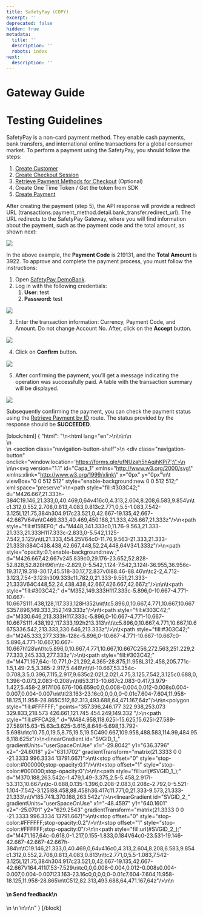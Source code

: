 ```yaml
---
title: SafetyPay (COPY)
excerpt: ''
deprecated: false
hidden: true
metadata:
  title: ''
  description: ''
  robots: index
next:
  description: ''
---
```

# Gateway Guide

# Testing Guidelines

SafetyPay is a non-card payment method. They enable cash payments, bank transfers, and international online transactions for a global consumer market. To perform a payment using the SafetyPay, you should follow the steps:

1. [Create Customer](https://docs.y.uno/reference/create-customer)
2. [Create Checkout Session](https://docs.y.uno/reference/create-checkout-session)
3. [Retrieve Payment Methods for Checkout](https://docs.y.uno/reference/retrieve-payment-methods-for-checkout) (Optional)
4. Create One Time Token / Get the token from SDK 
5. [Create Payment ](https://docs.y.uno/reference/create-payment)

After creating the payment (step 5), the API response will provide a redirect URL (transactions.payment_method.detail.bank_transfer.redirect_url). The URL redirects to the SafetyPay Gateway, where you will find information about the payment, such as the payment code and the total amount, as shown next:

![](https://files.readme.io/21ccd83-safetypay-call-back.png)

In the above example, the **Payment Code** is 219131, and the **Total Amount** is 3922. To approve and complete the payment process, you must follow the instructions:

1. Open [SafetyPay DemoBank](http://sandbox-demobank.safetypay.com/Default/Login.aspx). 
2. Log in with the following credentials: 
   1. **User**: test
   2. **Password:** test

![](https://files.readme.io/ec8e5a6-image.png)

3. Enter the transaction information: Currency, Payment Code, and Amount. Do not change Account No. After, click on the **Accept** button.

![](https://files.readme.io/db52aac-image.png)

4. Click on **Conﬁrm** button.

![](https://files.readme.io/9db1640-image.png)

5. After confirming the payment, you’ll get a message indicating the operation was successfully paid. A table with the transaction summary will be displayed.

![](https://files.readme.io/b502978-image.png)

Subsequently confirming the payment, you can check the payment status using the [Retrieve Payment by ID](https://docs.y.uno/reference/retrieve-payment-by-id) route. The status provided by the response should be **SUCCEEDED**.

[block:html]
{
  "html": "<!DOCTYPE html>\n<html lang=\"en\">\n<style>\n  .navigation-button-shelf {\n    margin: 0 0 0 0;\n    display: flex;\n    justify-content: flex-end;\n  }\n\n  .navigation-button {\n    padding: 0.3rem;\n    background: rgba(255, 255, 255, 0.23);\n    border-radius: 5px;\n    border: 1px solid #614ad67a;\n    transition: transform .2s;\n    display: flex;\n    flex-direction: row;\n  }\n\n  .navigation-button:hover {\n    transform: scale(1.02);\n    box-shadow: 0 5px 5px rgba(0, 0, 0, 0.1);\n    cursor: pointer;\n  }\n\n  .navigation-button svg {\n    color: #614ad6;\n    height: 25px;\n    width: 25px;\n  }\n\n  .navigation-button h4 {\n    font-size: 0.8rem;\n    color: #614ad6;\n    margin: 0 0 0 10px;\n    display: flex;\n    align-items: center;\n  }\n\n  @media only screen and (max-width: 600px) {\n    .navigation-button h4 {\n      font-size: 0.7rem;\n    }\n\n    .navigation-button svg {\n      color: #614ad6;\n      height: 20px;\n      width: 20px;\n    }\n  }\n</style>\n\n<body>\n  <br />\n  <br />\n  <section class=\"navigation-button-shelf\">\n    <div class=\"navigation-button\" onclick=\"window.location='https://forms.gle/ufNUzah5hAqjhKPi7';\">\n     <?xml version=\"1.0\" encoding=\"iso-8859-1\"?>\n<!-- Generator: Adobe Illustrator 19.0.0, SVG Export Plug-In . SVG Version: 6.00 Build 0)  -->\n<svg version=\"1.1\" id=\"Capa_1\" xmlns=\"http://www.w3.org/2000/svg\" xmlns:xlink=\"http://www.w3.org/1999/xlink\" x=\"0px\" y=\"0px\"\n\t viewBox=\"0 0 512 512\" style=\"enable-background:new 0 0 512 512;\" xml:space=\"preserve\">\n<path style=\"fill:#303C42;\" d=\"M426.667,21.333h-384C19.146,21.333,0,40.469,0,64v416c0,4.313,2.604,8.208,6.583,9.854\n\tc1.312,0.552,2.708,0.813,4.083,0.813c2.771,0,5.5-1.083,7.542-3.125L121.75,384h304.917c23.521,0,42.667-19.135,42.667-42.667V64\n\tC469.333,40.469,450.188,21.333,426.667,21.333z\"/>\n<path style=\"fill:#15BEF0;\" d=\"M448,341.333c0,11.76-9.563,21.333-21.333,21.333H117.333c-2.833,0-5.542,1.125-7.542,3.125\n\tL21.333,454.25V64c0-11.76,9.563-21.333,21.333-21.333h384C438.438,42.667,448,52.24,448,64V341.333z\"/>\n<path style=\"opacity:0.1;enable-background:new    ;\" d=\"M426.667,42.667v245.839c0,29.176-23.652,52.828-52.828,52.828H96\n\tc-2.829,0-5.542,1.124-7.542,3.124l-36.955,36.956c-19.317,19.318-30.17,45.518-30.17,72.837v0l88.46-88.46\n\tc2-2,4.712-3.123,7.54-3.123h309.333c11.782,0,21.333-9.551,21.333-21.333V64C448,52.24,438.438,42.667,426.667,42.667z\"/>\n<g>\n\t<path style=\"fill:#303C42;\" d=\"M352,149.333H117.333c-5.896,0-10.667-4.771-10.667-10.667S111.438,128,117.333,128H352\n\t\tc5.896,0,10.667,4.771,10.667,10.667S357.896,149.333,352,149.333z\"/>\n\t<path style=\"fill:#303C42;\" d=\"M330.646,213.333H117.333c-5.896,0-10.667-4.771-10.667-10.667S111.438,192,117.333,192h213.313\n\t\tc5.896,0,10.667,4.771,10.667,10.667S336.542,213.333,330.646,213.333z\"/>\n\t<path style=\"fill:#303C42;\" d=\"M245.333,277.333h-128c-5.896,0-10.667-4.771-10.667-10.667c0-5.896,4.771-10.667,10.667-10.667h128\n\t\tc5.896,0,10.667,4.771,10.667,10.667C256,272.563,251.229,277.333,245.333,277.333z\"/>\n\t<path style=\"fill:#303C42;\" d=\"M471.167,64c-10.771,0-21.292,4.365-28.875,11.958L312.458,205.771c-1.5,1.49-2.5,3.385-2.917,5.448\n\t\tl-10.667,53.354c-0.708,3.5,0.396,7.115,2.917,9.635c2.021,2.021,4.75,3.125,7.542,3.125c0.688,0,1.396-0.073,2.083-0.208\n\t\tl53.313-10.667c2.083-0.417,3.979-1.427,5.458-2.917l106.676-106.659c0,0,0.008-0.004,0.012-0.008s0.004-0.007,0.004-0.007\n\t\tl23.163-23.16c0,0,0,0,0-0.01c7.604-7.604,11.958-18.125,11.958-28.865C512,82.313,493.688,64,471.167,64z\"/>\n</g>\n<polygon style=\"fill:#FFFFFF;\" points=\"357.396,246.177 322.938,253.073 329.833,218.573 426.661,121.745 454.249,149.332 \"/>\n<path style=\"fill:#FFCA28;\" d=\"M484.958,118.625l-15.625,15.625l-27.589-27.589l15.63-15.63c3.625-3.615,8.646-5.698,13.792-5.698\n\tc10.75,0,19.5,8.75,19.5,19.5C490.667,109.958,488.583,114.99,484.958,118.625z\"/>\n<linearGradient id=\"SVGID_1_\" gradientUnits=\"userSpaceOnUse\" x1=\"-29.8042\" y1=\"636.3796\" x2=\"-24.6018\" y2=\"631.1702\" gradientTransform=\"matrix(21.3333 0 0 -21.3333 996.3334 13791.667)\">\n\t<stop  offset=\"0\" style=\"stop-color:#000000;stop-opacity:0.1\"/>\n\t<stop  offset=\"1\" style=\"stop-color:#000000;stop-opacity:0\"/>\n</linearGradient>\n<path style=\"fill:url(#SVGID_1_);\" d=\"M370.188,263.542c-1.479,1.49-3.375,2.5-5.458,2.917l-53.313,10.667\n\tc-0.688,0.135-1.396,0.208-2.083,0.208c-2.792,0-5.521-1.104-7.542-3.125l88.458,88.458h36.417c11.771,0,21.333-9.573,21.333-21.333\n\tV185.741L370.188,263.542z\"/>\n<linearGradient id=\"SVGID_2_\" gradientUnits=\"userSpaceOnUse\" x1=\"-48.4597\" y1=\"640.1601\" x2=\"-25.0701\" y2=\"629.2543\" gradientTransform=\"matrix(21.3333 0 0 -21.3333 996.3334 13791.667)\">\n\t<stop  offset=\"0\" style=\"stop-color:#FFFFFF;stop-opacity:0.2\"/>\n\t<stop  offset=\"1\" style=\"stop-color:#FFFFFF;stop-opacity:0\"/>\n</linearGradient>\n<path style=\"fill:url(#SVGID_2_);\" d=\"M471.167,64c-0.618,0-1.217,0.155-1.833,0.184V64c0-23.531-19.146-42.667-42.667-42.667h-384\n\tC19.146,21.333,0,40.469,0,64v416c0,4.313,2.604,8.208,6.583,9.854c1.312,0.552,2.708,0.813,4.083,0.813\n\tc2.771,0,5.5-1.083,7.542-3.125L121.75,384h304.917c23.521,0,42.667-19.135,42.667-42.667V164.411l7.53-7.529\n\tc0,0,0.008-0.004,0.012-0.008s0.004-0.007,0.004-0.007l23.163-23.16c0,0,0,0,0-0.01c7.604-7.604,11.958-18.125,11.958-28.865\n\tC512,82.313,493.688,64,471.167,64z\"/>\n</svg>\n      <h4>\n        Send feedback\n      </h4>\n    </div>\n  </section>\n</body>\n\n</html>"
}
[/block]